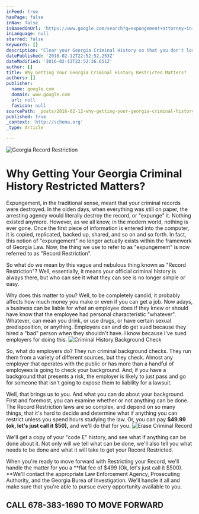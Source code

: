 ```yaml
---
inFeed: true
hasPage: false
inNav: false
isBasedOnUrl: 'https://www.google.com/search?q=expungement+attorney+in+georgia&newwindow=1&safe=off&espv=2&biw=1280&bih=643&source=lnms&tbm=isch&sa=X&ved=0ahUKEwiAnqW86LjKAhXHVz4KHWnVDkYQ_AUICSgE'
inLanguage: null
starred: false
keywords: []
description: "Clear your Georgia Criminal History so that you don't lose an important job opportunity."
datePublished: '2016-02-12T22:52:52.253Z'
dateModified: '2016-02-12T22:52:36.651Z'
author: []
title: Why Getting Your Georgia Criminal History Restricted Matters?
authors: []
publisher:
  name: google.com
  domain: www.google.com
  url: null
  favicon: null
sourcePath: _posts/2016-02-12-why-getting-your-georgia-criminal-history-restricted-matters.md
published: true
_context: 'http://schema.org'
_type: Article

---
```

![Georgia Record Restriction](https://s3-us-west-2.amazonaws.com/the-grid-img/p/c39f03df597eec436285f99b62b20e0665735c9d.jpg)

# Why Getting Your Georgia Criminal History Restricted Matters?

Expungement, in the traditional sense, meant that your criminal records were destroyed. In the olden days, when everything was still on paper, the arresting agency would literally destroy the record, or "expunge" it. Nothing existed anymore. However, as we all know, in the modern world, nothing is ever gone. Once the first piece of information is entered into the computer, it is copied, replicated, backed up, shared, and so on and so forth. In fact, this notion of "expungement" no longer actually exists within the framework of Georgia Law. Now, the thing we use to refer to as "expungement" is now referred to as "Record Restriction".

So what do we mean by this vague and nebulous thing known as "Record Restriction"? Well, essentially, it means your official criminal history is always there, but who can see it what they can see is no longer simple or easy.

Why does this matter to you? Well, to be completely candid, it probably affects how much money you make or even if you can get a job. Now adays, a business can be liable for what an employee does if they knew or should have know that the employee had personal characteristic "whatever". Whatever, can mean you drink, or use drugs, or have certain sexual predisposition, or anything. Employers can and do get sued because they hired a "bad" person when they shouldn't have. I know because I've sued employers for doing this.
![Criminal History Background Check](https://the-grid-user-content.s3-us-west-2.amazonaws.com/92cb47a3-5b0b-4282-92af-f278f3881fa4.jpg)

So, what do employers do? They run criminal background checks. They run them from a variety of different sources, but they check. Almost any employer that operates with the public or has more than a handful of employees is going to check your background. And, if you have a background that presents a risk, the employer is likely to just pass and go for someone that isn't going to expose them to liability for a lawsuit.

Well, that brings us to you. And what you can do about your background. First and foremost, you can examine whether or not anything can be done. The Record Restriction laws are so complex, and depend on so many things, that it's hard to decide and determine what if anything you can restrict unless you spend hours studying the law. Or, you can pay **$49.99 (ok, let's just call it $50),** and we'll do that for you.
![Erase Criminal Record](https://the-grid-user-content.s3-us-west-2.amazonaws.com/d96380fc-ab90-40aa-8c6d-6893a1e5bbdf.jpg)

We'll get a copy of your "code E" history, and see what if anything can be done about it. Not only will we tell what can be done, we'll also tell you what needs to be done and what it will take to get your Record Restricted.

When you're ready to move forward with Restricting your Record, we'll handle the matter for you a **flat fee of $499 (Ok, let's just call it $500). **We'll contact the appropriate Law Enforcement Agency, Prosecuting Authority, and the Georgia Burea of Investigation. We'll handle it all and make sure that you're able to pursue every opportunity available to you.

## CALL 678-383-1690 TO MOVE FORWARD